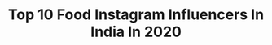 ---
title: Top 10 Food Instagram Influencers In India In 2020
description: >-
  Find top food Instagram influencers in India in 2020. Most popular hashtags: #instadaily #delhi #beachvibes #beachlife.
platform: Instagram
profiles:
  - username: "x_markzian"
    fullname: >-
      irshad mohammed ♞【 Z.X 】
    location: "India"
    followers: 2384
    engagement: 3265
    commentsToLikes: 0.214148
    id: ck9wfd8rkocij0j789skl4nk0
    verified: false
    hashtags: "#kali, #instagramnyc, #sparkleteam, #keralagallery"
  - username: "thebeautycape"
    fullname: >-
      Anjali Soni | Jaipur Blogger
    location: "India"
    followers: 9313
    engagement: 1510
    commentsToLikes: 0.105464
    id: ck8t7j0sqgzle0j78l7n9t8w2
    verified: false
    hashtags: "#staysafe20mch, #worldsleepday, #digitalfoody, #fashioninspo"
  - username: "aasthachaudhary"
    fullname: >-
      GO CORONA GO
    location: "India"
    followers: 7725
    engagement: 1845
    commentsToLikes: 0.066863
    id: ck8t4gs3s6rdl0j78uazsze5f
    verified: false
    hashtags: "#smilemore, #poetry, #rajasthaniculture, #unitedathome"
  - username: "glamup_with_ankita"
    fullname: >-
      ANKITA  MAJUMDAR👸💕| Influencer
    location: "India"
    followers: 43970
    engagement: 588
    commentsToLikes: 0.059201
    id: ck15rkzh18fpd0i190jz9h26t
    verified: false
    hashtags: "#photo, #streets, #street, #igcalcutta"
  - username: "wanderwithabi"
    fullname: >-
      Abi ☀️ Tamil YouTuber 🔥
    location: "India"
    followers: 6833
    engagement: 1656
    commentsToLikes: 0.058676
    id: ck8t7b9q6g6zs0j78b48ftgtk
    verified: false
    hashtags: "#polaris, #ride, #photography, #britishbungalow"
  - username: "bhoomee_17"
    fullname: >-
      Bhoomi Panchal | Blogger
    location: "India"
    followers: 6444
    engagement: 1117
    commentsToLikes: 0.091541
    id: ck9wf9wminw340j78yoyxpk37
    verified: false
    hashtags: "#ngtindia, #sajjangarh, #instadaily, #sheisnotlost"
  - username: "psycho__payyan"
    fullname: >-
      psycho__payyan
    location: "India"
    followers: 3296
    engagement: 1929
    commentsToLikes: 0.266225
    id: ck9wgp0bvucaa0j78s1qr1cx1
    verified: false
    hashtags: "#takipc, #fenerbahc"
  - username: "shenu_ts"
    fullname: >-
      Abu Shanahulla Ts
    location: "India"
    followers: 17904
    engagement: 669
    commentsToLikes: 0.222863
    id: ckaoz8duxktkp0i78iwhu2ulu
    verified: false
    hashtags: ""
  - username: "sana_dutta_"
    fullname: >-
      🌹 Sana 🌹
    location: "India"
    followers: 2750
    engagement: 1854
    commentsToLikes: 0.143124
    id: ckaos27yfptpd0i78kx6vs5lc
    verified: false
    hashtags: "#goal, #sketchart, #redcolor, #indianculture"
  - username: "_.j_a_y_u._"
    fullname: >-
      j@y£sh_ñîñãmā
    location: "India"
    followers: 16120
    engagement: 1049
    commentsToLikes: 0.074527
    id: ck9hai58gcn5b0j78cbi63a35
    verified: false
    hashtags: ""
---